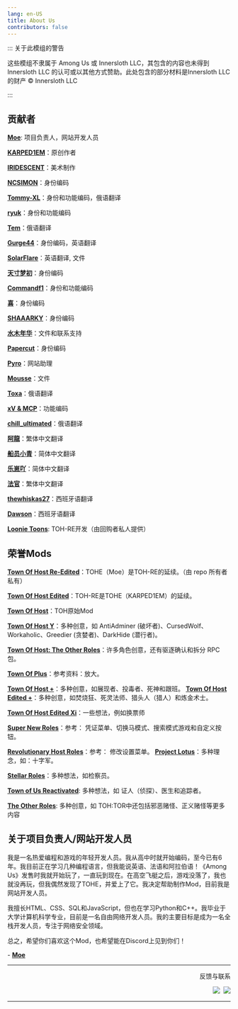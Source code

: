 ```yaml
---
lang: en-US
title: About Us
contributors: false
---
```


::: 关于此模组的警告

这些模组不隶属于 Among Us 或 Innersloth LLC，其包含的内容也未得到 Innersloth LLC 的认可或以其他方式赞助。此处包含的部分材料是Innersloth LLC的财产 © Innersloth LLC

:::

## 贡献者

[**Moe**](https://github.com/0xDrMoe): 项目负责人，网站开发人员

[**KARPED1EM**](https://github.com/KARPED1EM)：原创作者

[**IRIDESCENT**](https://space.bilibili.com/434079598)：美术制作

[**NCSIMON**](https://github.com/NCSIMON)：身份编码

[**Tommy-XL**](https://github.com/Tommy-XL)：身份和功能编码，俄语翻译

[**ryuk**](https://github.com/ryuk201198)：身份和功能编码

[**Tem**](https://github.com/mogekonik1)：俄语翻译

[**Gurge44**](https://www.youtube.com/@200iqguy)：身份编码，英语翻译

[**SolarFlare**](https://www.twitch.tv/kinesylve)：英语翻译, 文件

[**天寸梦初**](https://github.com/Huier-Huang)：身份编码

[**Commandf1**](https://github.com/commandf1)：身份和功能编码

[**喜**](https://github.com/pear666)：身份编码

[**SHAAARKY**](https://github.com/SHAAARKY)：身份编码

[**水木年华**](#)：文件和联系支持

[**Papercut**](https://github.com/lars-wu)：身份编码

[**Pyro**](https://youtube.com/@Pyro0TV)：网站助理

[**Mousse**](https://github.com/Sand-and-Beans)：文件

[**Тоха**](#)：俄语翻译

[**xV & MCP**](https://github.com/xVCantCode)：功能编码

[**chill_ultimated**](https://www.youtube.com/@chill_ultimated)：俄语翻译

[**阿龍**](https://github.com/NetherDragonTw)：繁体中文翻译

[**船员小青**](https://github.com/CrewCyan)：简体中文翻译

[**乐崽吖**](https://github.com/LezaiYa)：简体中文翻译

[**法官**](https://github.com/hinhinarrrrrr)：繁体中文翻译

[**thewhiskas27**](https://github.com/Thewhiskas27)：西班牙语翻译

[**Dawson**](https://youtu.be/MTW4sIL9Dpw?si=LpHF7tX6Aj5WLwFD)：西班牙语翻译

[**Loonie Toons**](https://github.com/Loonie-Toons): TOH-RE开发（由回购者私人提供）


## 荣誉Mods 

[**Town Of Host Re-Edited**](https://github.com/Loonie-Toons/Re-Edited)：TOHE（Moe）是TOH-RE的延续。（由 repo 所有者私有）

[**Town Of Host Edited**](https://github.com/KARPED1EM/TownOfHostEdited)：TOH-RE是TOHE（KARPED1EM）的延续。

[**Town Of Host**](https://github.com/tukasa0001/TownOfHost)：TOH原始Mod

[**Town Of Host Y**](https://github.com/Yumenopai/TownOfHost_Y)：多种创意，如 AntiAdminer (破坏者)、CursedWolf、Workaholic、Greedier (贪婪者)、DarkHide (潜行者)。

[**Town Of Host: The Other Roles**](https://github.com/music-discussion/TownOfHost-TheOtherRoles)：许多角色创意，还有驱逐确认和拆分 RPC 包。

[**Town Of Plus**](https://github.com/tugaru1975/TownOfPlus)：参考资料：放大。

[**Town Of Host +**](https://github.com/Loonie-Toons/TownOfHostPlus)：多种创意，如展现者、投毒者、死神和跟班。
[**Town Of Host Edited +**](https://github.com/Gurge44/TOHE_PLUS)：多种创意，如焚烧狂、死灵法师、猎头人（猎人）和炼金术士。

[**Town Of Host Edited Xi**](https://github.com/TOHEX-Official/TownOfHostEdited-Xid)：一些想法，例如换票师

[**Super New Roles**](https://github.com/SuperNewRoles/SuperNewRoles)：参考： 凭证菜单、切换马模式、搜索模式游戏和自定义按钮。

[**Revolutionary Host Roles**](https://github.com/sansaaaaai/Revolutionary-host-roles)：参考： 修改设置菜单。
[**Project Lotus**](https://github.com/ImaMapleTree/Lotus)：多种理念，如：十字军。

[**Stellar Roles**](https://github.com/Mr-Fluuff/StellarRolesAU)：多种想法，如检察员。

[**Town of Us Reactivated**](https://github.com/eDonnes124/Town-Of-Us-R): 多种想法，如 证人（侦探）、医生和追踪者。

[**The Other Roles**](https://github.com/TheOtherRolesAU/TheOtherRoles): 多种创意，如 TOH:TOR中还包括邪恶赌怪、正义赌怪等更多内容

## 关于项目负责人/网站开发人员

我是一名热爱编程和游戏的年轻开发人员。我从高中时就开始编码，至今已有6年。我目前正在学习几种编程语言，但我能说英语、法语和阿拉伯语！《Among Us》发售时我就开始玩了，一直玩到现在。在高空飞艇之后，游戏没落了，我也就没再玩，但我偶然发现了TOHE，并爱上了它。我决定帮助制作Mod，目前我是网站开发人员。 

我擅长HTML、CSS、SQL和JavaScript，但也在学习Python和C++。我毕业于大学计算机科学专业，目前是一名自由网络开发人员。我的主要目标是成为一名全栈开发人员，专注于网络安全领域。

总之，希望你们喜欢这个Mod，也希望能在Discord上见到你们！

\- [**Moe**](https://github.com/0xDrMoe)

---

<p align="right">反馈与联系</p>

<p align="right">
<a href="https://discord.gg/tohe" target="_blank"><img src="https://img.shields.io/badge/Discord%20-%231DA1F2.svg?&style=for-the-badge&logo=discord&logoColor=white&color=5662f6"/></a>&nbsp;
<a href="https://github.com/0xDrMoe/TownofHost-Enhanced" target="_blank"><img src="https://img.shields.io/badge/Github%20-%231DA1F2.svg?&style=for-the-badge&logo=github&logoColor=white&color=181717"/></a>
</p>

---